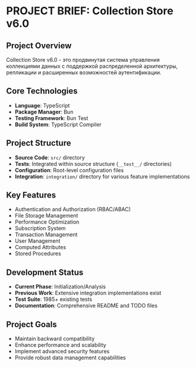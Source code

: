 # PROJECT BRIEF: Collection Store v6.0

## Project Overview
Collection Store v6.0 - это продвинутая система управления коллекциями данных с поддержкой распределенной архитектуры, репликации и расширенных возможностей аутентификации.

## Core Technologies
- **Language**: TypeScript
- **Package Manager**: Bun
- **Testing Framework**: Bun Test
- **Build System**: TypeScript Compiler

## Project Structure
- **Source Code**: `src/` directory
- **Tests**: Integrated within source structure (`__test__/` directories)
- **Configuration**: Root-level configuration files
- **Integration**: `integration/` directory for various feature implementations

## Key Features
- Authentication and Authorization (RBAC/ABAC)
- File Storage Management
- Performance Optimization
- Subscription System
- Transaction Management
- User Management
- Computed Attributes
- Stored Procedures

## Development Status
- **Current Phase**: Initialization/Analysis
- **Previous Work**: Extensive integration implementations exist
- **Test Suite**: 1985+ existing tests
- **Documentation**: Comprehensive README and TODO files

## Project Goals
- Maintain backward compatibility
- Enhance performance and scalability
- Implement advanced security features
- Provide robust data management capabilities